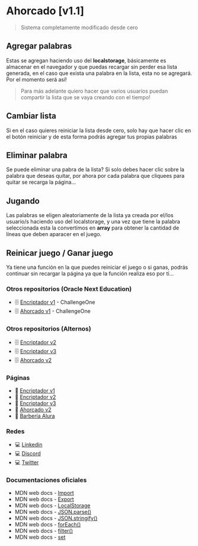# Ahorcado [v1.1]
> Sistema completamente modificado desde cero

## Agregar palabras
Estas se agregan haciendo uso del **localstorage**, básicamente es almacenar en el navegador y que puedas recargar sin perder esa lista generada, en el caso que exista una palabra en la lista, esta no se agregará. Por el momento será así!

> Para más adelante quiero hacer que varios usuarios puedan compartir la lista que se vaya creando con el tiempo!

## Cambiar lista
Si en el caso quieres reiniciar la lista desde cero, solo hay que hacer clic en el botón reiniciar y de esta forma podrás agregar tus propias palabras

## Eliminar palabra
Se puede eliminar una pabra de la lista? Si solo debes hacer clic sobre la palabra que deseas quitar, por ahora por cada palabra que cliquees para quitar se recarga la página...

## Jugando
Las palabras se eligen aleatoriamente de la lista ya creada por el/los usuario/s haciendo uso del localstorage, y una vez que tiene la palabra seleccionada esta la convertimos en **array** para obtener la cantidad de líneas que deben aparacer en el juego.

## Reinicar juego / Ganar juego
Ya tiene una función en la que puedes reiniciar el juego o si ganas, podrás continuar sin recargar la página ya que la función realiza eso por tí...

### Otros repositorios (Oracle Next Education)
 * 🗄 [Encriptador v1](https://github.com/joelmiguelvalente/challengeencriptador) - ChallengeOne
 * 🗄 [Ahorcado v1](https://github.com/joelmiguelvalente/ahorcado) - ChallengeOne

### Otros repositorios (Alternos)
 * 🗄 [Encriptador v2](https://github.com/joelmiguelvalente/encriptador/tree/main)
 * 🗄 [Encriptador v3](https://github.com/joelmiguelvalente/encriptador)
 * 🗄 [Ahorcado v2](https://github.com/joelmiguelvalente/ahorcadov2)

### Páginas
 * 🔗 [Encriptador v1](https://joelmiguelvalente.github.io/challengeencriptador/) 
 * 🔗 [Encriptador v2](https://exquisite-moonbeam-680e7e.netlify.app/) 
 * 🔗 [Encriptador v3](https://joelmiguelvalente.github.io/encriptador/)
 * 🔗 [Ahorcado v2](https://joelmiguelvalente.github.io/ahorcadov2/)
 * 🔗 [Barbería Alura](https://joelmiguelvalente.github.io/barberiaalura/) 

### Redes 
 * 💻 [Linkedin](https://www.linkedin.com/in/joelmiguelvalente)
 * 💻 [Discord](https://discord.com/users/465203938900049920)
 * 💻 [Twitter](https://twitter.com/JvalenteM92)

### Documentaciones oficiales
 * MDN web docs - [Import][import]
 * MDN web docs - [Export][export]
 * MDN web docs - [LocalStorage][localstorage]
 * MDN web docs - [JSON.parse()][jsonparse]
 * MDN web docs - [JSON.stringify()][jsonstringify]
 * MDN web docs - [forEach()][foreach]
 * MDN web docs - [filter()][filter]
 * MDN web docs - [set][set]

[import]: https://developer.mozilla.org/es/docs/Web/JavaScript/Reference/Statements/import
[export]: https://developer.mozilla.org/es/docs/Web/JavaScript/Reference/Statements/export
[localstorage]: https://developer.mozilla.org/es/docs/Web/API/Window/localStorage
[jsonparse]: https://developer.mozilla.org/es/docs/Web/JavaScript/Reference/Global_Objects/JSON/parse
[jsonstringify]: https://developer.mozilla.org/es/docs/Web/JavaScript/Reference/Global_Objects/JSON/stringify
[foreach]: https://developer.mozilla.org/es/docs/Web/JavaScript/Reference/Global_Objects/Array/forEach
[filter]: https://developer.mozilla.org/es/docs/Web/JavaScript/Reference/Global_Objects/Array/filter
[set]: https://developer.mozilla.org/es/docs/Web/JavaScript/Reference/Global_Objects/Set